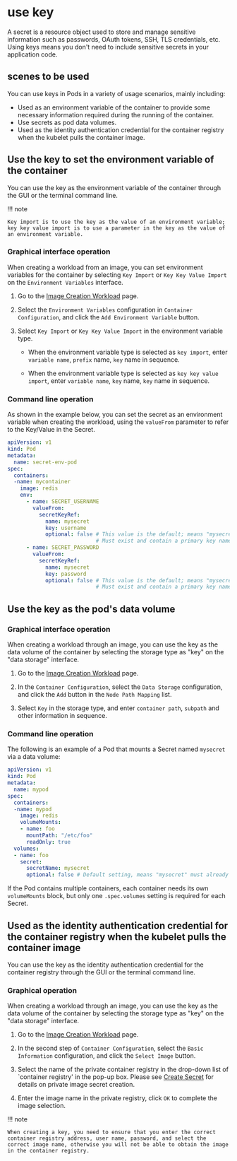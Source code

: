 # use key

A secret is a resource object used to store and manage sensitive information such as passwords, OAuth tokens, SSH, TLS credentials, etc. Using keys means you don't need to include sensitive secrets in your application code.

## scenes to be used

You can use keys in Pods in a variety of usage scenarios, mainly including:

- Used as an environment variable of the container to provide some necessary information required during the running of the container.
- Use secrets as pod data volumes.
- Used as the identity authentication credential for the container registry when the kubelet pulls the container image.

## Use the key to set the environment variable of the container

You can use the key as the environment variable of the container through the GUI or the terminal command line.

!!! note

    Key import is to use the key as the value of an environment variable; key key value import is to use a parameter in the key as the value of an environment variable.

### Graphical interface operation

When creating a workload from an image, you can set environment variables for the container by selecting `Key Import` or `Key Key Value Import` on the `Environment Variables` interface.

1. Go to the [Image Creation Workload](../Workloads/CreateDeploymentByImage.md) page.

    

2. Select the `Environment Variables` configuration in `Container Configuration`, and click the `Add Environment Variable` button.

    

3. Select `Key Import` or `Key Key Value Import` in the environment variable type.

    

    - When the environment variable type is selected as `key import`, enter `variable name`, `prefix` name, `key` name in sequence.

    - When the environment variable type is selected as `key key value import`, enter `variable name`, `key` name, `key` name in sequence.

### Command line operation

As shown in the example below, you can set the secret as an environment variable when creating the workload, using the `valueFrom` parameter to refer to the Key/Value in the Secret.

```yaml
apiVersion: v1
kind: Pod
metadata:
  name: secret-env-pod
spec:
  containers:
  -name: mycontainer
    image: redis
    env:
      - name: SECRET_USERNAME
        valueFrom:
          secretKeyRef:
            name: mysecret
            key: username
            optional: false # This value is the default; means "mysecret"
                            # Must exist and contain a primary key named "username"
      - name: SECRET_PASSWORD
        valueFrom:
          secretKeyRef:
            name: mysecret
            key: password
            optional: false # This value is the default; means "mysecret"
                            # Must exist and contain a primary key named "password"
```

## Use the key as the pod's data volume

### Graphical interface operation

When creating a workload through an image, you can use the key as the data volume of the container by selecting the storage type as "key" on the "data storage" interface.

1. Go to the [Image Creation Workload](../Workloads/CreateDeploymentByImage.md) page.

    

2. In the `Container Configuration`, select the `Data Storage` configuration, and click the `Add` button in the `Node Path Mapping` list.

    

3. Select `Key` in the storage type, and enter `container path`, `subpath` and other information in sequence.

### Command line operation

The following is an example of a Pod that mounts a Secret named `mysecret` via a data volume:

```yaml
apiVersion: v1
kind: Pod
metadata:
  name: mypod
spec:
  containers:
  -name: mypod
    image: redis
    volumeMounts:
    - name: foo
      mountPath: "/etc/foo"
      readOnly: true
  volumes:
  - name: foo
    secret:
      secretName: mysecret
      optional: false # Default setting, means "mysecret" must already exist
```

If the Pod contains multiple containers, each container needs its own `volumeMounts` block, but only one `.spec.volumes` setting is required for each Secret.

## Used as the identity authentication credential for the container registry when the kubelet pulls the container image

You can use the key as the identity authentication credential for the container registry through the GUI or the terminal command line.

### Graphical operation

When creating a workload through an image, you can use the key as the data volume of the container by selecting the storage type as "key" on the "data storage" interface.

1. Go to the [Image Creation Workload](../Workloads/CreateDeploymentByImage.md) page.

    

2. In the second step of `Container Configuration`, select the `Basic Information` configuration, and click the `Select Image` button.

    

3. Select the name of the private container registry in the drop-down list of `container registry' in the pop-up box. Please see [Create Secret](create-secret.md) for details on private image secret creation.

    

4. Enter the image name in the private registry, click `OK` to complete the image selection.

!!! note

    When creating a key, you need to ensure that you enter the correct container registry address, user name, password, and select the correct image name, otherwise you will not be able to obtain the image in the container registry.